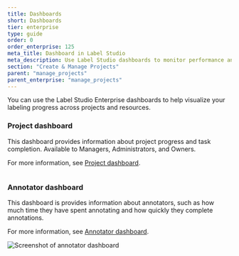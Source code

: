 ```yaml
---
title: Dashboards
short: Dashboards
tier: enterprise
type: guide
order: 0
order_enterprise: 125
meta_title: Dashboard in Label Studio
meta_description: Use Label Studio dashboards to monitor performance and progress.
section: "Create & Manage Projects"
parent: "manage_projects"
parent_enterprise: "manage_projects"
---
```


You can use the Label Studio Enterprise dashboards to help visualize your labeling progress across projects and resources. 

### Project dashboard

This dashboard provides information about project progress and task completion. Available to Managers, Administrators, and Owners.  

For more information, see [Project dashboard](dashboard_project). 

<img src="/images/FullDashboardPage.png" alt="" class="gif-border" />

### Annotator dashboard

This dashboard is provides information about annotators, such as how much time they have spent annotating and how quickly they complete annotations. 

For more information, see [Annotator dashboard](dashboard_annotator). 

![Screenshot of annotator dashboard](/images/project/annotator_dashboard.png)